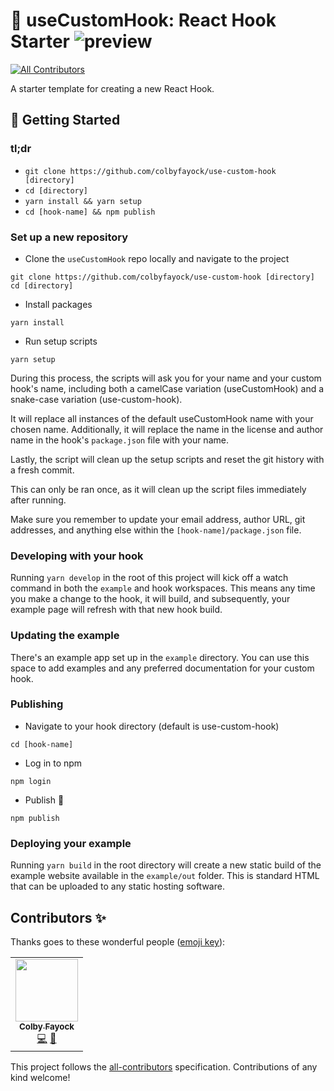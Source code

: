 # 🧰 useCustomHook: React Hook Starter ![preview](https://img.shields.io/badge/preview-cf3131)

<!-- ALL-CONTRIBUTORS-BADGE:START - Do not remove or modify this section -->
[![All Contributors](https://img.shields.io/badge/all_contributors-1-orange.svg?style=flat-square)](#contributors-)
<!-- ALL-CONTRIBUTORS-BADGE:END -->

A starter template for creating a new React Hook.

## 🚀 Getting Started

### tl;dr
* `git clone https://github.com/colbyfayock/use-custom-hook [directory]`
* `cd [directory]`
* `yarn install && yarn setup`
* `cd [hook-name] && npm publish`

### Set up a new repository
* Clone the `useCustomHook` repo locally and navigate to the project

```
git clone https://github.com/colbyfayock/use-custom-hook [directory]
cd [directory]
```

* Install packages

```
yarn install
```

* Run setup scripts

```
yarn setup
```

During this process, the scripts will ask you for your name and your custom hook's name, including both a camelCase variation (useCustomHook) and a snake-case variation (use-custom-hook).

It will replace all instances of the default useCustomHook name with your chosen name. Additionally, it will replace the name in the license and author name in the hook's `package.json` file with your name.

Lastly, the script will clean up the setup scripts and reset the git history with a fresh commit.

This can only be ran once, as it will clean up the script files immediately after running.

Make sure you remember to update your email address, author URL, git addresses, and anything else within the `[hook-name]/package.json` file.

### Developing with your hook
Running `yarn develop` in the root of this project will kick off a watch command in both the `example` and hook workspaces. This means any time you make a change to the hook, it will build, and subsequently, your example page will refresh with that new hook build.

### Updating the example
There's an example app set up in the `example` directory. You can use this space to add examples and any preferred documentation for your custom hook.

### Publishing
* Navigate to your hook directory (default is use-custom-hook)

```
cd [hook-name]
```

* Log in to npm

```
npm login
```

* Publish 🎉

```
npm publish
```

### Deploying your example
Running `yarn build` in the root directory will create a new static build of the example website available in the `example/out` folder. This is standard HTML that can be uploaded to any static hosting software.

## Contributors ✨

Thanks goes to these wonderful people ([emoji key](https://allcontributors.org/docs/en/emoji-key)):

<!-- ALL-CONTRIBUTORS-LIST:START - Do not remove or modify this section -->
<!-- prettier-ignore-start -->
<!-- markdownlint-disable -->
<table>
  <tr>
    <td align="center"><a href="https://colbyfayock.com/newsletter"><img src="https://avatars2.githubusercontent.com/u/1045274?v=4" width="100px;" alt=""/><br /><sub><b>Colby Fayock</b></sub></a><br /><a href="https://github.com/colbyfayock/use-custom-hook/commits?author=colbyfayock" title="Code">💻</a> <a href="https://github.com/colbyfayock/use-custom-hook/commits?author=colbyfayock" title="Documentation">📖</a></td>
  </tr>
</table>

<!-- markdownlint-enable -->
<!-- prettier-ignore-end -->
<!-- ALL-CONTRIBUTORS-LIST:END -->

This project follows the [all-contributors](https://github.com/all-contributors/all-contributors) specification. Contributions of any kind welcome!

